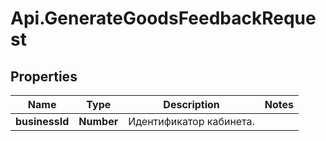 # Api.GenerateGoodsFeedbackRequest

## Properties

Name | Type | Description | Notes
------------ | ------------- | ------------- | -------------
**businessId** | **Number** | Идентификатор кабинета. | 


